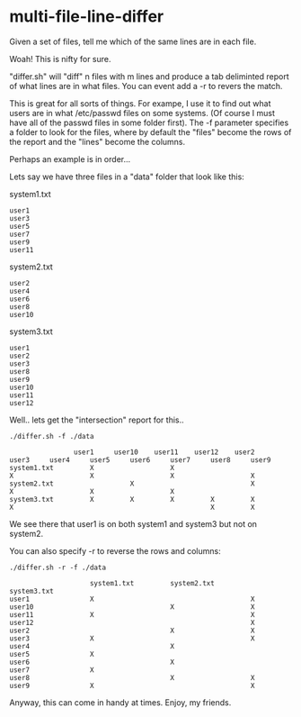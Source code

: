 multi-file-line-differ
======================

Given a set of files, tell me which of the same lines are in each file.


 Woah!  This is nifty for sure.

"differ.sh" will "diff" n files with m lines and produce a tab deliminted report
of what lines are in what files.  You can event add a -r to revers the match.

This is great for all sorts of things.  For exampe, I use it to find out what users
are in what /etc/passwd files on some systems. (Of course I must have all of the
passwd files in some folder first).  The -f parameter specifies a folder to look
for the files, where by default the "files" become the rows of the report and the
"lines" become the columns.

Perhaps an example is in order...

Lets say we have three files in a "data" folder that look like this:

system1.txt

    user1
    user3
    user5
    user7
    user9
    user11

system2.txt

    user2
    user4
    user6
    user8
    user10

system3.txt

    user1
    user2
    user3
    user8
    user9
    user10
    user11
    user12

Well.. lets get the "intersection" report for this..

    ./differ.sh -f ./data

                    user1     user10    user11    user12    user2     user3     user4     user5     user6     user7     user8     user9
    system1.txt         X                   X                             X                   X                   X                   X
    system2.txt                   X                             X                   X                   X                   X
    system3.txt         X         X         X         X         X         X                                                 X         X

We see there that user1 is on both system1 and system3 but not on system2.

You can also specify -r to reverse the rows and columns:

    ./differ.sh -r -f ./data

                        system1.txt         system2.txt         system3.txt
    user1               X                                       X
    user10                                  X                   X
    user11              X                                       X
    user12                                                      X
    user2                                   X                   X
    user3               X                                       X
    user4                                   X
    user5               X
    user6                                   X
    user7               X
    user8                                   X                   X
    user9               X                                       X

Anyway, this can come in handy at times.  Enjoy, my friends.